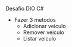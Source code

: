 Desafio DIO C#

- Fazer 3 metodos
    - Adicionar veiculo
    - Remover veiculo
    - Listar veiculo

